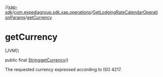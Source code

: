 //[xap-sdk](../../../index.md)/[com.expediagroup.sdk.xap.operations](../index.md)/[GetLodgingRateCalendarOperationParams](index.md)/[getCurrency](get-currency.md)

# getCurrency

[JVM]\

public final [String](https://docs.oracle.com/javase/8/docs/api/java/lang/String.html)[getCurrency](get-currency.md)()

The requested currency expressed according to ISO 4217.
